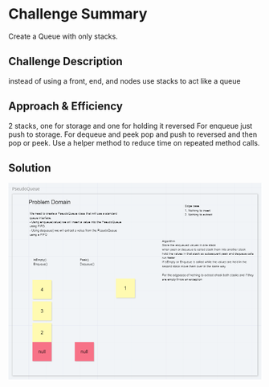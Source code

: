 # Challenge Summary
<!-- Short summary or background information -->
Create a Queue with only stacks.

## Challenge Description
<!-- Description of the challenge -->
instead of using a front, end, and nodes use stacks to act like a queue

## Approach & Efficiency
<!-- What approach did you take? Why? What is the Big O space/time for this approach? -->
2 stacks, one for storage and one for holding it reversed
For enqueue just push to storage.
For dequeue and peek pop and push to reversed and then pop or peek.
Use a helper method to reduce time on repeated method calls.

## Solution
<!-- Embedded whiteboard image -->
![Whiteboard](../assets/Class11DSA.PNG)
